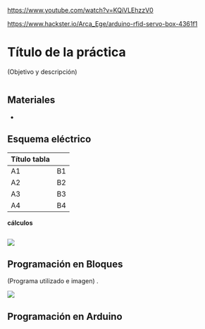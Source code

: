 https://www.youtube.com/watch?v=KQiVLEhzzV0

https://www.hackster.io/Arca_Ege/arduino-rfid-servo-box-4361f1



# Título de la práctica

(Objetivo y descripción)

![]()

## Materiales

- 

## Esquema eléctrico

| Título tabla              |        |
| -------------------------------- | ------ |
| A1                       | B1     |
| A2          | B2   |
| A3 | B3   |
| A4              | B4   |

**cálculos**

```

```



![](fritzing.png)

## Programación en Bloques

(Programa utilizado e imagen) .

![](mblock.png)

## Programación en Arduino





```arduino

```
